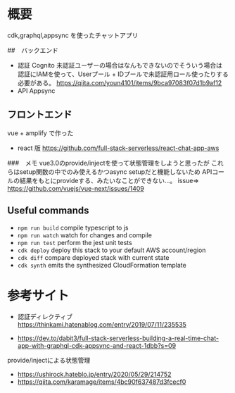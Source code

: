 # 概要

cdk,graphql,appsync を使ったチャットアプリ

##　バックエンド

- 認証
  Cognito
  未認証ユーザーの場合はなんもできないのでそういう場合は
  認証にIAMを使って、Userプール + IDプールで未認証用ロール使ったりする必要がある。
https://qiita.com/youn4101/items/9bca97083f07d1b9af12
- API
  Appsync

## フロントエンド

vue + amplify で作った

- react 版
  https://github.com/full-stack-serverless/react-chat-app-aws

###　メモ
vue3.0のprovide/injectを使って状態管理をしようと思ったが
これらはsetup関数の中でのみ使えるかつasync setupだと機能しないため
APIコールの結果をもとにprovideする、みたいなことができない...。
issue⇒ https://github.com/vuejs/vue-next/issues/1409

## Useful commands

- `npm run build` compile typescript to js
- `npm run watch` watch for changes and compile
- `npm run test` perform the jest unit tests
- `cdk deploy` deploy this stack to your default AWS account/region
- `cdk diff` compare deployed stack with current state
- `cdk synth` emits the synthesized CloudFormation template

# 参考サイト
- 認証ディレクティブ
https://thinkami.hatenablog.com/entry/2019/07/11/235535

- https://dev.to/dabit3/full-stack-serverless-building-a-real-time-chat-app-with-graphql-cdk-appsync-and-react-1dbb?s=09

provide/injectによる状態管理
- https://ushirock.hateblo.jp/entry/2020/05/29/214752
- https://qiita.com/karamage/items/4bc90f637487d3fcecf0